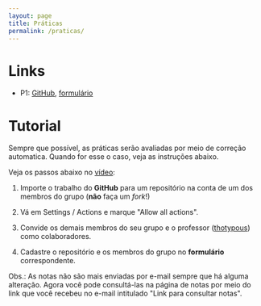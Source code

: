 ```yaml
---
layout: page
title: Práticas
permalink: /praticas/
---
```


# Links

* P1: [GitHub](https://github.com/thotypous/telecom-p1), [formulário](https://forms.gle/7E9TQu1bVFeKeGa5A)

# Tutorial

Sempre que possível, as práticas serão avaliadas por meio de correção automatica. Quando for esse o caso, veja as instruções abaixo.

Veja os passos abaixo no [vídeo](https://youtu.be/JtQzTGoF8jM):

1. Importe o trabalho do **GitHub** para um repositório na conta de um dos membros do grupo (**não** faça um *fork*!)

2. Vá em Settings / Actions e marque "Allow all actions".

3. Convide os demais membros do seu grupo e o professor ([thotypous](https://GitHub.com/thotypous)) como colaboradores.

4. Cadastre o repositório e os membros do grupo no **formulário** correspondente.

Obs.: As notas não são mais enviadas por e-mail sempre que há alguma alteração. Agora você pode consultá-las na página de notas por meio do link que você recebeu no e-mail intitulado "Link para consultar notas".
